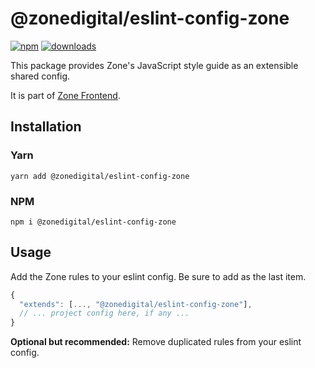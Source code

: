 # @zonedigital/eslint-config-zone

[![npm][npm-image]][npm-url] [![downloads][downloads-image]][npm-url]

[npm-image]: https://img.shields.io/npm/v/@zonedigital/eslint-config-zone.svg?style=flat-square
[npm-url]: https://npmjs.org/package/@zonedigital/eslint-config-zone
[downloads-image]: https://img.shields.io/npm/dm/@zonedigital/eslint-config-zone.svg?style=flat-square

This package provides Zone's JavaScript style guide as an extensible shared config.

It is part of [Zone Frontend](https://github.com/zone/frontend).

## Installation

### Yarn

`yarn add @zonedigital/eslint-config-zone`

### NPM

`npm i @zonedigital/eslint-config-zone`

## Usage

Add the Zone rules to your eslint config. Be sure to add as the last item.

```javascript
{
  "extends": [..., "@zonedigital/eslint-config-zone"],
  // ... project config here, if any ...
}
```

**Optional but recommended:** Remove duplicated rules from your eslint config.
